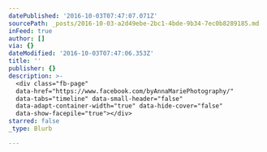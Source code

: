 ```yaml
---
datePublished: '2016-10-03T07:47:07.071Z'
sourcePath: _posts/2016-10-03-a2d49ebe-2bc1-4bde-9b34-7ec0b8289185.md
inFeed: true
author: []
via: {}
dateModified: '2016-10-03T07:47:06.353Z'
title: ''
publisher: {}
description: >-
  <div class="fb-page"
  data-href="https://www.facebook.com/byAnnaMariePhotography/"
  data-tabs="timeline" data-small-header="false"
  data-adapt-container-width="true" data-hide-cover="false"
  data-show-facepile="true"></div>
starred: false
_type: Blurb

---
```

<div id="fb-root"></div>
    <script>(function(d, s, id) {
      var js, fjs = d.getElementsByTagName(s)[0];
      if (d.getElementById(id)) return;
      js = d.createElement(s); js.id = id;
      js.src = "//connect.facebook.net/en_US/sdk.js#xfbml=1&version=v2.7";
      fjs.parentNode.insertBefore(js, fjs);
    }(document, 'script', 'facebook-jssdk'));</script>

<div class="fb-page" data-href="https://www.facebook.com/byAnnaMariePhotography/" data-tabs="timeline" data-small-header="false" data-adapt-container-width="true" data-hide-cover="false" data-show-facepile="true"\></div\>